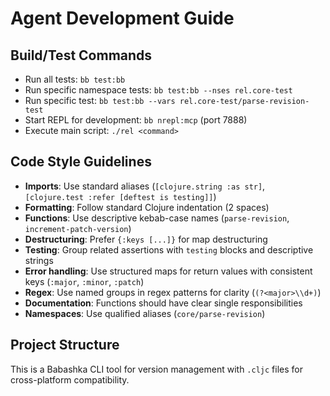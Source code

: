 # Agent Development Guide

## Build/Test Commands
- Run all tests: `bb test:bb`
- Run specific namespace tests: `bb test:bb --nses rel.core-test`
- Run specific test: `bb test:bb --vars rel.core-test/parse-revision-test`
- Start REPL for development: `bb nrepl:mcp` (port 7888)
- Execute main script: `./rel <command>`

## Code Style Guidelines
- **Imports**: Use standard aliases (`[clojure.string :as str]`, `[clojure.test :refer [deftest is testing]]`)
- **Formatting**: Follow standard Clojure indentation (2 spaces)
- **Functions**: Use descriptive kebab-case names (`parse-revision`, `increment-patch-version`)
- **Destructuring**: Prefer `{:keys [...]}` for map destructuring
- **Testing**: Group related assertions with `testing` blocks and descriptive strings
- **Error handling**: Use structured maps for return values with consistent keys (`:major`, `:minor`, `:patch`)
- **Regex**: Use named groups in regex patterns for clarity (`(?<major>\\d+)`)
- **Documentation**: Functions should have clear single responsibilities
- **Namespaces**: Use qualified aliases (`core/parse-revision`)

## Project Structure
This is a Babashka CLI tool for version management with `.cljc` files for cross-platform compatibility.